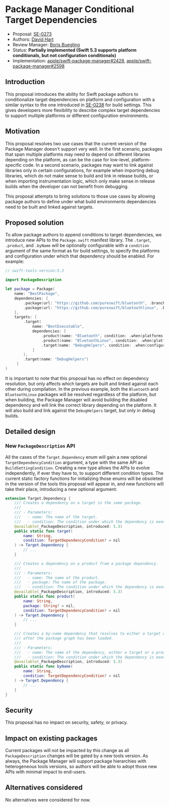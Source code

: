 # Package Manager Conditional Target Dependencies

* Proposal: [SE-0273](0273-swiftpm-conditional-target-dependencies.md)
* Authors: [David Hart](https://github.com/hartbit)
* Review Manager: [Boris Buegling](https://github.com/neonichu)
* Status: **Partially implemented (Swift 5.3 supports platform conditionals, but not configuration conditionals)**
* Implementation: [apple/swift-package-manager#2428](https://github.com/apple/swift-package-manager/pull/2428),
                  [apple/swift-package-manager#2598](https://github.com/apple/swift-package-manager/pull/2598)

## Introduction

This proposal introduces the ability for Swift package authors to conditionalize target dependencies on platform and configuration with a similar syntax to the one introduced in [SE-0238](0238-package-manager-build-settings.md) for build settings. This gives developers more flexibility to describe complex target dependencies to support multiple platforms or different configuration environments.

## Motivation

This proposal resolves two use cases that the current version of the Package Manager doesn't support very well. In the first scenario, packages that span multiple platforms may need to depend on different libraries depending on the platform, as can be the case for low-level, platform-specific code. In a second scenario, packages may want to link against libraries only in certain configurations, for example when importing debug libraries, which do not make sense to build and link in release builds, or when importing instrumentation logic, which only make sense in release builds when the developer can not benefit from debugging.

This proposal attempts to bring solutions to those use cases by allowing package authors to define under what build environments dependencies need to be built and linked against targets.

## Proposed solution

To allow package authors to append conditions to target dependencies, we introduce new APIs to the `Package.swift` manifest library. The `.target`, `.product`, and `.byName` will be optionally configurable with a `condition` argument of the same format as for build settings, to specify the platforms and configuration under which that dependency should be enabled. For example:

```swift
// swift-tools-version:5.3

import PackageDescription

let package = Package(
    name: "BestPackage",
    dependencies: [
        .package(url: "https://github.com/pureswift/bluetooth", .branch("master")),
        .package(url: "https://github.com/pureswift/bluetoothlinux", .branch("master")),
    ],
    targets: [
        .target(
            name: "BestExecutable",
            dependencies: [
                .product(name: "Bluetooth", condition: .when(platforms: [.macOS])),
                .product(name: "BluetoothLinux", condition: .when(platforms: [.linux])),
                .target(name: "DebugHelpers", condition: .when(configuration: .debug)),
            ]
        ),
        .target(name: "DebugHelpers")
     ]
)
```

It is important to note that this proposal has no effect on dependency resolution, but only affects which targets are built and linked against each other during compilation. In the previous example, both the `Bluetooth` and `BluetoothLinux` packages will be resolved regardless of the platform, but when building, the Package Manager will avoid building the disabled dependency and will link the correct library depending on the platform. It will also build and link against the `DebugHelpers` target, but only in debug builds.

## Detailed design

### New `PackageDescription` API

All the cases of the `Target.Dependency` enum will gain a new optional `TargetDependencyCondition` argument, a type with the same API as `BuildSettingCondition`. Creating a new type allows the APIs to evolve independently, if ever they have to, to support different condition types. The current static factory functions for initializing those enums will be obsoleted in the version of the tools this proposal will appear in, and new functions will take their place, introducing a new optional argument:

```swift
extension Target.Dependency {
    /// Creates a dependency on a target in the same package.
    ///
    /// - Parameters:
    ///   - name: The name of the target.
    ///   - condition: The condition under which the dependency is exercised.
    @available(_PackageDescription, introduced: 5.3)
    public static func target(
        name: String,
        condition: TargetDependencyCondition? = nil
    ) -> Target.Dependency {
        // ...
    }

    /// Creates a dependency on a product from a package dependency.
    ///
    /// - Parameters:
    ///   - name: The name of the product.
    ///   - package: The name of the package.
    ///   - condition: The condition under which the dependency is exercised.
    @available(_PackageDescription, introduced: 5.3)
    public static func product(
        name: String,
        package: String? = nil,
        condition: TargetDependencyCondition? = nil
    ) -> Target.Dependency {
        // ...
    }

    /// Creates a by-name dependency that resolves to either a target or a product but
    /// after the package graph has been loaded.
    ///
    /// - Parameters:
    ///   - name: The name of the dependency, either a target or a product.
    ///   - condition: The condition under which the dependency is exercised.
    @available(_PackageDescription, introduced: 5.3)
    public static func byName(
        name: String,
        condition: TargetDependencyCondition? = nil
    ) -> Target.Dependency {
        // ...
    }
}
```

## Security

This proposal has no impact on security, safety, or privacy.

## Impact on existing packages

Current packages will not be impacted by this change as all `PackageDescription` changes will be gated by a new tools version. As always, the Package Manager will support package hierarchies with heterogeneous tools versions, so authors will be able to adopt those new APIs with minimal impact to end-users.

## Alternatives considered

No alternatives were considered for now.
